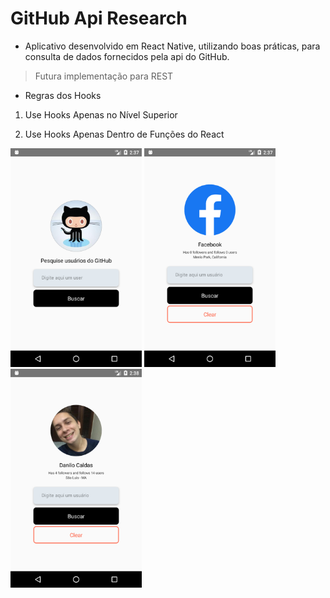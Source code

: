 # GitHub Api Research

- Aplicativo desenvolvido em React Native, utilizando boas práticas, para consulta de dados fornecidos pela api do GitHub.

> Futura implementação para REST

- Regras dos Hooks

1. Use Hooks Apenas no Nível Superior

2. Use Hooks Apenas Dentro de Funções do React

<img src="https://raw.githubusercontent.com/dcalds/github-api-app/master/src/assets/Screenshot_1.png" alt="Image" width="210" text-center>
<img src="https://raw.githubusercontent.com/dcalds/github-api-app/master/src/assets/Screenshot_2.png" alt="Image" width="210" text-center>
<img src="https://raw.githubusercontent.com/dcalds/github-api-app/master/src/assets/Screenshot_3.png" alt="Image" width="210" text-center>

